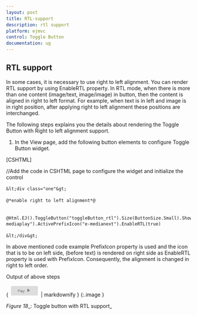 ```yaml
---
layout: post
title: RTL-support
description: rtl support
platform: ejmvc
control: Toggle Button
documentation: ug
---
```


## RTL support

In some cases, it is necessary to use right to left alignment. You can render RTL support by using EnableRTL property. In RTL mode, when there is more than one content (image/text, image/image) in button, then the content is aligned in right to left format. For example, when text is in left and image is in right position, after applying right to left alignment these positions are interchanged.

The following steps explains you the details about rendering the Toggle Button with Right to left alignment support.

1. In the View page, add the following button elements to configure Toggle Button widget.





[CSHTML]

//Add the code in CSHTML page to configure the widget and initialize the control



    &lt;div class="one"&gt;

    @*enable right to left alignment*@

                 @Html.EJ().ToggleButton("toggleButton_rtl").Size(ButtonSize.Small).ShowRoundedCorner(true).ContentType(ContentType.TextAndImage).DefaultText("Play").ActiveText("Next").DefaultPrefixIcon("e-mediaplay").ActivePrefixIcon("e-medianext").EnableRTL(true)       

    &lt;/div&gt;



In above mentioned code example PrefixIcon property is used and the icon that is to be on left side, (before text) is rendered on right side as EnableRTL property is used with PrefixIcon.  Consequently, the alignment is changed in right to left order.

Output of above steps



{ ![](RTL-support_images/RTL-support_img1.png) | markdownify }
{:.image }


_Figure_ _18__: Toggle button with RTL support_

